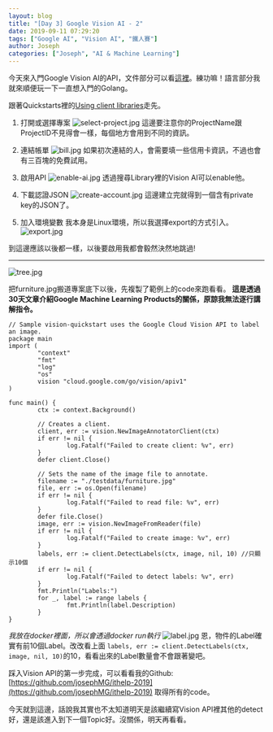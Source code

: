 ```yaml
---
layout: blog
title: "[Day 3] Google Vision AI - 2"
date: 2019-09-11 07:29:20
tags: ["Google AI", "Vision AI", "鐵人賽"]
author: Joseph
categories: ["Joseph", "AI & Machine Learning"]
---
```

今天來入門Google Vision AI的API，文件部分可以看[這裡](https://cloud.google.com/vision/docs/quickstarts)。練功嘛！語言部分我就來順便玩一下一直想入門的Golang。

跟著Quickstarts裡的[Using client libraries](https://cloud.google.com/vision/docs/quickstart-client-libraries)走先。
1. 打開或選擇專案
![select-project.jpg](select-project.jpg)
這邊要注意你的ProjectName跟ProjectID不見得會一樣，每個地方會用到不同的資訊。
<!-- more -->

2. 連結帳單
![bill.jpg](bill.jpg)
如果初次連結的人，會需要填一些信用卡資訊，不過也會有三百塊的免費試用。

3. 啟用API
![enable-ai.jpg](enable-ai.jpg)
透過搜尋Library裡的Vision AI可以enable他。

4. 下載認證JSON
![create-account.jpg](create-account.jpg)
這邊建立完就得到一個含有private key的JSON了。

5. 加入環境變數
我本身是Linux環境，所以我選擇export的方式引入。
![export.jpg](export.jpg)

到這邊應該以後都一樣，以後要啟用我都會毅然決然地跳過!

---
![tree.jpg](tree.jpg)

把furniture.jpg搬道專案底下以後，先複製了範例上的code來跑看看。
**這是透過30天文章介紹Google Machine Learning Products的關係，原諒我無法逐行講解指令。**

```golang
// Sample vision-quickstart uses the Google Cloud Vision API to label an image.
package main
import (
        "context"
        "fmt"
        "log"
        "os"
        vision "cloud.google.com/go/vision/apiv1"
)

func main() {
        ctx := context.Background()

        // Creates a client.
        client, err := vision.NewImageAnnotatorClient(ctx)
        if err != nil {
                log.Fatalf("Failed to create client: %v", err)
        }
        defer client.Close()

        // Sets the name of the image file to annotate.
        filename := "./testdata/furniture.jpg"
        file, err := os.Open(filename)
        if err != nil {
                log.Fatalf("Failed to read file: %v", err)
        }
        defer file.Close()
        image, err := vision.NewImageFromReader(file)
        if err != nil {
                log.Fatalf("Failed to create image: %v", err)
        }
        labels, err := client.DetectLabels(ctx, image, nil, 10) //只顯示10個
        if err != nil {
                log.Fatalf("Failed to detect labels: %v", err)
        }
        fmt.Println("Labels:")
        for _, label := range labels {
                fmt.Println(label.Description)
        }
}
```
*我放在docker裡面，所以會透過docker run執行*
![label.jpg](label.jpg)
恩，物件的Label確實有前10個Label。改改看上面 `labels, err := client.DetectLabels(ctx, image, nil, 10)`的10，看看出來的Label數量會不會跟著變吧。

踩入Vision API的第一步完成，可以看看我的Github: [https://github.com/josephMG/ithelp-2019](https://github.com/josephMG/ithelp-2019) 取得所有的code。

今天就到這邊，話說我其實也不太知道明天是該繼續寫Vision API裡其他的detect好，還是該進入到下一個Topic好。沒關係，明天再看看。

